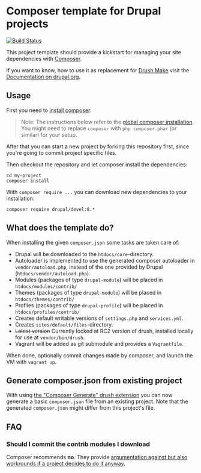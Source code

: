 # Composer template for Drupal projects

[![Build Status](https://travis-ci.org/flowconcept/drupal-project.svg?branch=8.x)](https://travis-ci.org/flowconcept/drupal-project)

This project template should provide a kickstart for managing your site 
dependencies with [Composer](https://getcomposer.org/).

If you want to know, how to use it as replacement for
[Drush Make](https://github.com/drush-ops/drush/blob/master/docs/make.md) visit
the [Documentation on drupal.org](https://www.drupal.org/node/2471553).

## Usage

First you need to [install composer](https://getcomposer.org/doc/00-intro.md#installation-linux-unix-osx).

> Note: The instructions below refer to the [global composer installation](https://getcomposer.org/doc/00-intro.md#globally).
You might need to replace `composer` with `php composer.phar` (or similar) for your setup.

After that you can start a new project by forking this repository first, since
you're going to commit project specific files.

Then checkout the repository and let composer install the dependencies: 

```
cd my-project
composer install
```

With `composer require ...` you can download new dependencies to your installation:

```
composer require drupal/devel:8.*
```

## What does the template do?

When installing the given `composer.json` some tasks are taken care of:

* Drupal will be downloaded to the `htdocs/core`-directory.
* Autoloader is implemented to use the generated composer autoloader in `vendor/autoload.php`,
  instead of the one provided by Drupal (`htdocs/vendor/autoload.php`).
* Modules (packages of type `drupal-module`) will be placed in `htdocs/modules/contrib/`
* Themes (packages of type `drupal-module`) will be placed in `htdocs/themes/contrib/`
* Profiles (packages of type `drupal-profile`) will be placed in `htdocs/profiles/contrib/`
* Creates default writable versions of `settings.php` and `services.yml`.
* Creates `sites/default/files`-directory.
* ~~Latest version~~ Currently locked at RC2 version of drush, installed locally for use at `vendor/bin/drush`.
* Vagrant will be added as git submodule and provides a `Vagrantfile`.

When done, optionally commit changes made by composer, and launch the VM with `vagrant up`. 

## Generate composer.json from existing project

With using [the "Composer Generate" drush extension](https://www.drupal.org/project/composer_generate)
you can now generate a basic `composer.json` file from an existing project. Note
that the generated `composer.json` might differ from this project's file.


## FAQ

### Should I commit the contrib modules I download

Composer recommends **no**. They provide [argumentation against but also workrounds if a project decides to do it anyway](https://getcomposer.org/doc/faqs/should-i-commit-the-dependencies-in-my-vendor-directory.md).
